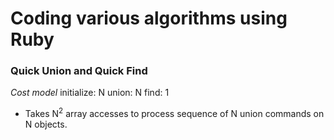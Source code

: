 # Coding various algorithms using Ruby

### Quick Union and Quick Find
_Cost model_
  initialize: N
  union:      N
  find:       1

* Takes N<sup>2</sup> array accesses to process sequence of N union commands on N objects.
